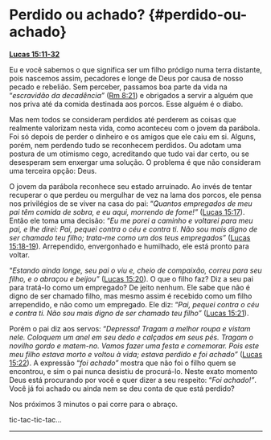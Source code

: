 # Perdido ou achado? {#perdido-ou-achado}

[**Lucas 15:11-32**](http://bibliaonline.com.br/acf/lc/15/11-32)

Eu e você sabemos o que significa ser um filho pródigo numa terra distante, pois nascemos assim, pecadores e longe de Deus por causa de nosso pecado e rebelião. Sem perceber, passamos boa parte da vida na “_escravidão da decadência”_ ([Rm 8:21](http://bibliaonline.com.br/acf/rm/8/21)) e obrigados a servir a alguém que nos priva até da comida destinada aos porcos. Esse alguém é o diabo.

Mas nem todos se consideram perdidos até perderem as coisas que realmente valorizam nesta vida, como aconteceu com o jovem da parábola. Foi só depois de perder o dinheiro e os amigos que ele caiu em si. Alguns, porém, nem perdendo tudo se reconhecem perdidos. Ou adotam uma postura de um otimismo cego, acreditando que tudo vai dar certo, ou se desesperam sem enxergar uma solução. O problema é que não consideram uma terceira opção: Deus.

O jovem da parábola reconhece seu estado arruinado. Ao invés de tentar recuperar o que perdeu ou mergulhar de vez na lama dos porcos, ele pensa nos privilégios de se viver na casa do pai: “_Quantos empregados de meu pai têm comida de sobra, e eu aqui, morrendo de fome!”_ ([Lucas 15:17](http://bibliaonline.com.br/acf/lc/15/17)). Então ele toma uma decisão: “_Eu me porei a caminho e voltarei para meu pai, e lhe direi: Pai, pequei contra o céu e contra ti. Não sou mais digno de ser chamado teu filho; trata-me como um dos teus empregados”_ ([Lucas 15:18-19](http://bibliaonline.com.br/acf/lc/15/18-19)). Arrependido, envergonhado e humilhado, ele está pronto para voltar.

“_Estando ainda longe, seu pai o viu e, cheio de compaixão, correu para seu filho, e o abraçou e beijou”_ ([Lucas 15:20](http://bibliaonline.com.br/acf/lc/15/20)). O que o filho faz? Diz a seu pai para tratá-lo como um empregado? De jeito nenhum. Ele sabe que não é digno de ser chamado filho, mas mesmo assim é recebido como um filho arrependido, e não como um empregado. Ele diz: “_Pai, pequei contra o céu e contra ti. Não sou mais digno de ser chamado teu filho”_ ([Lucas 15:21](http://bibliaonline.com.br/acf/lc/15/21)).

Porém o pai diz aos servos: “_Depressa! Tragam a melhor roupa e vistam nele. Coloquem um anel em seu dedo e calçados em seus pés. Tragam o novilho gordo e matem-no. Vamos fazer uma festa e comemorar. Pois este meu filho estava morto e voltou à vida; estava perdido e foi achado”_ ([Lucas 15:22](http://bibliaonline.com.br/acf/lc/15/22)). A expressão “_foi achado”_ mostra que não foi o filho quem se encontrou, e sim o pai nunca desistiu de procurá-lo. Neste exato momento Deus está procurando por você e quer dizer a seu respeito: “_Foi achado!”_. Você já foi achado ou ainda nem se deu conta de que está perdido?

Nos próximos 3 minutos o pai corre para o abraço.

tic-tac-tic-tac...

*****